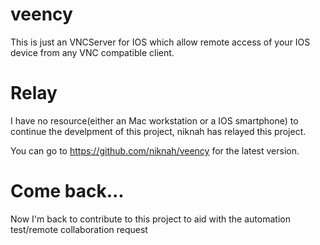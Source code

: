 veency
======

This is just an VNCServer for IOS which allow remote access of your IOS device from any VNC compatible client.


Relay
=======
I have no resource(either an Mac workstation or a IOS smartphone) to continue the develpment of this project, niknah has relayed this project.

You can go to https://github.com/niknah/veency for the latest version.

Come back...
============

Now I'm back to contribute to this project to aid with the automation test/remote collaboration request
